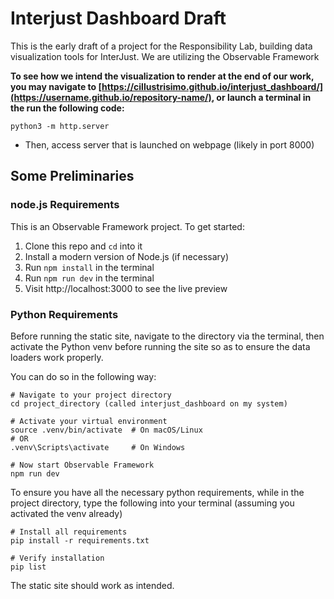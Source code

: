 # Interjust Dashboard Draft

This is the early draft of a project for the Responsibility Lab, building data visualization tools for InterJust. We are utilizing the Observable Framework

**To see how we intend the visualization to render at the end of our work, you may navigate to [https://cillustrisimo.github.io/interjust_dashboard/](https://username.github.io/repository-name/), or  launch a terminal in the run the following code:**
```
python3 -m http.server
```
- Then, access server that is launched on webpage (likely in port 8000)

## Some Preliminaries

### node.js Requirements
This is an Observable Framework project. To get started:

1. Clone this repo and `cd` into it
2. Install a modern version of Node.js (if necessary)
3. Run `npm install` in the terminal
4. Run `npm run dev` in the terminal
5. Visit http://localhost:3000 to see the live preview


### Python Requirements
Before running the static site, navigate to the directory via the terminal, then activate the
Python venv before running the site so as to ensure the data loaders work properly.

You can do so in the following way:
```
# Navigate to your project directory
cd project_directory (called interjust_dashboard on my system)

# Activate your virtual environment
source .venv/bin/activate  # On macOS/Linux
# OR
.venv\Scripts\activate     # On Windows

# Now start Observable Framework
npm run dev
```

To ensure you have all the necessary python requirements, while in the project directory, type the following into your terminal (assuming you activated the venv already)

```
# Install all requirements
pip install -r requirements.txt

# Verify installation
pip list
```

The static site should work as intended.